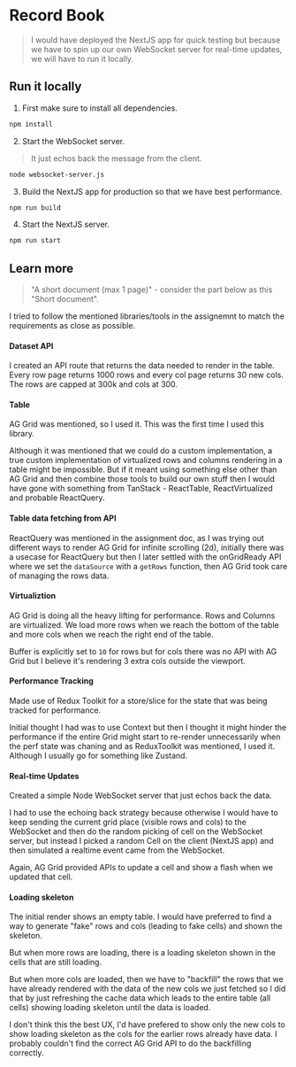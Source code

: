 # Record Book

> I would have deployed the NextJS app for quick testing but because we have to spin up our own WebSocket server for real-time updates, we will have to run it locally.

## Run it locally

1. First make sure to install all dependencies.

```bash
npm install
```

2. Start the WebSocket server.

> It just echos back the message from the client.

```bash
node websocket-server.js
```

3. Build the NextJS app for production so that we have best performance.

```bash
npm run build
```

4. Start the NextJS server.

```bash
npm run start
```

## Learn more

> "A short document (max 1 page)" - consider the part below as this "Short document".

I tried to follow the mentioned libraries/tools in the assignemnt to match the requirements as close as possible.

#### Dataset API

I created an API route that returns the data needed to render in the table. Every row page returns 1000 rows and every col page returns 30 new cols. The rows are capped at 300k and cols at 300.

#### Table

AG Grid was mentioned, so I used it. This was the first time I used this library.

Although it was mentioned that we could do a custom implementation, a true custom implementation of virtualized rows and columns rendering in a table might be impossible. But if it meant using something else other than AG Grid and then combine those tools to build our own stuff then I would have gone with something from TanStack - ReactTable, ReactVirtualized and probable ReactQuery.

#### Table data fetching from API

ReactQuery was mentioned in the assignment doc, as I was trying out different ways to render AG Grid for infinite scrolling (2d), initially there was a usecase for ReactQuery but then I later settled with the onGridReady API where we set the `dataSource` with a `getRows` function, then AG Grid took care of managing the rows data.

#### Virtualiztion

AG Grid is doing all the heavy lifting for performance. Rows and Columns are virtualized. We load more rows when we reach the bottom of the table and more cols when we reach the right end of the table.

Buffer is explicitly set to `10` for rows but for cols there was no API with AG Grid but I believe it's rendering 3 extra cols outside the viewport.

#### Performance Tracking

Made use of Redux Toolkit for a store/slice for the state that was being tracked for performance.

Initial thought I had was to use Context but then I thought it might hinder the performance if the entire Grid might start to re-render unnecessarily when the perf state was chaning and as ReduxToolkit was mentioned, I used it. Although I usually go for something like Zustand.

#### Real‑time Updates

Created a simple Node WebSocket server that just echos back the data.

I had to use the echoing back strategy because otherwise I would have to keep sending the current grid place (visible rows and cols) to the WebSocket and then do the random picking of cell on the WebSocket server, but instead I picked a random Cell on the client (NextJS app) and then simulated a realtime event came from the WebSocket.

Again, AG Grid provided APIs to update a cell and show a flash when we updated that cell.

#### Loading skeleton

The initial render shows an empty table. I would have preferred to find a way to generate "fake" rows and cols (leading to fake cells) and shown the skeleton.

But when more rows are loading, there is a loading skeleton shown in the cells that are still loading.

But when more cols are loaded, then we have to "backfill" the rows that we have already rendered with the data of the new cols we just fetched so I did that by just refreshing the cache data which leads to the entire table (all cells) showing loading skeleton until the data is loaded.

I don't think this the best UX, I'd have prefered to show only the new cols to show loading skeleton as the cols for the earlier rows already have data. I probably couldn't find the correct AG Grid API to do the backfilling correctly.
